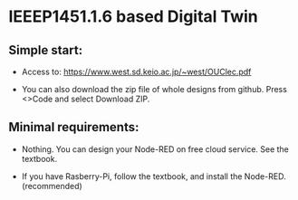 # IEEEP1451.1.6 based Digital Twin

## Simple start:

- Access to:
https://www.west.sd.keio.ac.jp/~west/OUClec.pdf

- You can also download the zip file of whole designs from github.
Press <>Code and select Download ZIP.


## Minimal requirements:

- Nothing. You can design your Node-RED on free cloud service. See the textbook.

- If you have Rasberry-Pi, follow the textbook, and install the Node-RED. (recommended)
